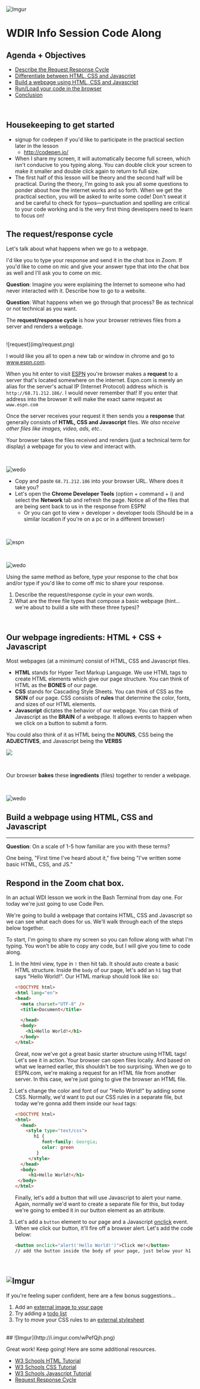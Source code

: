 ![Imgur](http://i.imgur.com/peEEWB0.png)  
# WDIR Info Session Code Along

## Agenda + Objectives
* [Describe the Request Response Cycle](#request-response)
* [Differentiate between HTML, CSS and Javascript](#html-css-js)
* [Build a webpage using HTML, CSS and Javascript](#build)
* [Run/Load your code in the browser](#run)
* [Conclusion](#conclusion)

<br>

## Housekeeping to get started
* signup for codepen if you'd like to participate in the practical section later in the lesson
	* http://codepen.io/
* When I share my screen, it will automatically become full screen, which isn't conducive to you typing along. You can double click your screen to make it smaller and double click again to return to full size.
* The first half of this lesson will be theory and the second half will be practical. During the theory, I'm going to ask you all some questions to ponder about how the internet works and so forth. When we get the practical section, you will be asked to write some code! Don't sweat it and be careful to check for typos—punctuation and spelling are critical to your code working and is the very first thing developers need to learn to focus on!

## <a name="request-response">The request/response cycle</a>

Let's talk about what happens when we go to a webpage.

I'd like you to type your response and send it in the chat box in Zoom. If you'd like to come on mic and give your answer type that into the chat box as well and I'll ask you to come on mic.

**Question**: Imagine you were explaining the Internet to someone who had never interacted with it. Describe how to go to a website.

**Question**: What happens when we go through that process? Be as technical or not technical as you want.

The **request/response cycle** is how your browser retrieves files from a server and renders a webpage.

<br>
![request](img/request.png)

<br>

I would like you all to open a new tab or window in chrome and go to www.espn.com.

When you hit enter to visit [ESPN](www.espn.com) you're browser makes a **request** to a server that's located somewhere on the internet. Espn.com is merely an alias for the server's actual IP (Internet Protocol) address which is `http://68.71.212.186/`. I would never remember that! If you enter that address into the browser it will make the exact same request as `www.espn.com`

Once the server receives your request it then sends you a **response** that generally consists of **HTML, CSS and Javascript** files. _We also receive other files like images, video, ads, etc._.

Your browser takes the files received and renders (just a technical term for display) a webpage for you to view and interact with.

<br>

![wedo](http://i.imgur.com/6Kce0ca.png)


- Copy and paste `68.71.212.186` into your browser URL. Where does it take you?
- Let's open the **Chrome Developer Tools** (option + command + i) and select the **Network** tab and refresh the page. Notice all of the files that are being sent back to us in the response from ESPN!
	- Or you can got to view > developer > developer tools (Should be in a similar location if you're on a pc or in a different browser)

<br>

![espn](img/espn50.png)

<br>

![wedo](http://i.imgur.com/6Kce0ca.png)

Using the same method as before, type your response to the chat box and/or type if you'd like to come off mic to share your response.

1. Describe the request/response cycle in your own words.
2. What are the three file types that compose a basic webpage (hint... we're about to build a site with these three types)?

<br>

## <a name="html-css-js">Our webpage ingredients: HTML + CSS + Javascript</a>

Most webpages (at a minimum) consist of HTML, CSS and Javascript files.

- **HTML** stands for Hyper Text Markup Language. We use HTML tags to create HTML elements which give our page structure. You can think of HTML as the **BONES** of our page.
- **CSS** stands for Cascading Style Sheets. You can think of CSS as the **SKIN** of our page. CSS consists of **rules** that determine the color, fonts, and sizes of our HTML elements.
- **Javascript** dictates the behavior of our webpage. You can think of Javascript as the **BRAIN** of a webpage. It allows events to happen when we click on a button to submit a form.


You could also think of it as HTML being the **NOUNS**, CSS being the **ADJECTIVES**, and Javascript being the **VERBS**
<br>

![](img/html-css-javascript.png)

<br>

Our browser **bakes** these **ingredients** (files) together to render a webpage.

<br>

![wedo](http://i.imgur.com/6Kce0ca.png)

## <a name="build">Build a webpage using HTML, CSS and Javascript</a>
---
**Question**: On a scale of 1-5 how familiar are you with these terms?

One being, "First time I've heard about it," five being "I've written some basic HTML, CSS, and JS."

Respond in the Zoom chat box.
---

In an actual WDI lesson we work in the Bash Terminal from day one. For today we're just going to use Code Pen. 

We're going to build a webpage that contains HTML, CSS and Javascript so we can see what each does for us. We'll walk through each of the steps below together.

To start, I'm going to share my screen so you can follow along with what I'm typing. You won't be able to copy any code, but I will give you time to code along.

1. In the html view, type in `!` then hit tab. It should auto create a basic HTML structure. Inside the `body` of our page, let's add an `h1` tag that says "Hello World!". Our HTML markup should look like so:

	```html
	<!DOCTYPE html>
	<html lang="en">
	<head>
	  <meta charset="UTF-8" />
	  <title>Document</title>

	  </head>
	  <body>
	    <h1>Hello World!</h1>
	  </body>	    
	</html>
	```

	Great, now we've got a great basic starter structure using HTML tags! Let's see it in action. Your browser can open files locally. And based on what we learned earlier, this shouldn't be too surprising. When we go to ESPN.com, we're making a request for an HTML file from another server. In this case, we're just going to give the browser an HTML file.

4. Let's change the color and font of our "Hello World!" by adding some CSS. Normally, we'd want to put our CSS rules in a separate file, but today we're gonna add them inside our `head` tags:

	```html
	<!DOCTYPE html>
	<html>
	  <head>
	    <style type="text/css">
		   h1 {
			  font-family: Georgia;
			  color: green
			}
		 </style>
	  </head>
	  <body>
		 <h1>Hello World!</h1>
     </body>
   </html>
	```

	Finally, let's add a button that will use Javascript to alert your name. Again, normally we'd want to create a separate file for this, but today we're going to embed it in our button element as an attribute.

5. Let's add a `button` element to our page and a Javascript [onclick](http://www.w3schools.com/jsref/event_onclick.asp) event. When we click our button, it'll fire off a browser alert. Let's add the code below:

	```html
	<button onclick="alert('Hello World!')">Click me!</button>
	// add the button inside the body of your page, just below your h1
	```

<br>

## <a name="bonus">![Imgur](http://i.imgur.com/K0d7Tq8.jpg)</a>

If you're feeling super confident, here are a few bonus suggestions...

1. Add an [external image to your page](http://www.w3schools.com/tags/tag_img.asp)
2. Try adding a [todo list](http://www.w3schools.com/html/html_lists.asp)
3. Try to move your CSS rules to an [external stylesheet](http://www.w3schools.com/css/css_howto.asp)

<br>
## <a name="conclusion">![Imgur](http://i.imgur.com/wPefQjh.png)</a>

Great work! Keep going! Here are some additional resources.

- [W3 Schools HTML Tutorial](http://www.w3schools.com/html/default.asp)
- [W3 Schools CSS Tutorial](http://www.w3schools.com/css/default.asp)
- [W3 Schools Javascript Tutorial](http://www.w3schools.com/js/default.asp)
- [Request Response Cycle](http://celineotter.azurewebsites.net/world-wide-web-http-request-response-cycle/)
